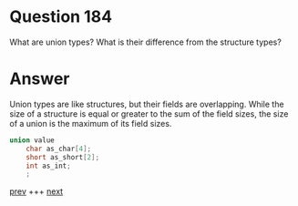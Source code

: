 
# Question 184



What are union types? What is their difference from the structure types?


# Answer



Union types are like structures, but their fields are overlapping. While the
size of a structure is equal or greater to the sum of the field sizes,
the size of a union is the maximum of its field sizes.

```c
union value 
    char as_char[4];
    short as_short[2];
    int as_int;
    ;
```


[prev](183.md) +++ [next](185.md)

